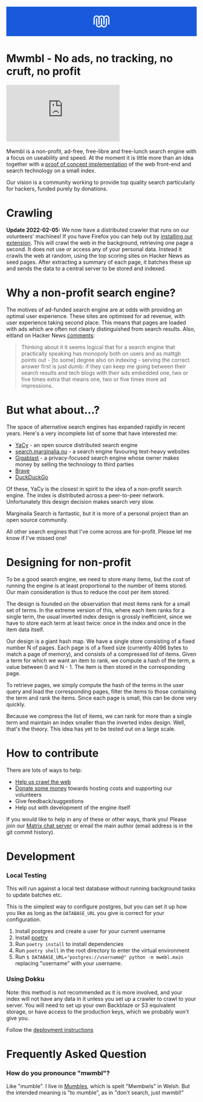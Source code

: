 ![banner](docs/assets/images/banner_mwmbl.svg)

# Mwmbl - **No ads, no tracking, no cruft, no profit**

[![Matrix](https://img.shields.io/matrix/mwmbl:matrix.org)](https://matrix.to/#/#mwmbl:matrix.org)

Mwmbl is a non-profit, ad-free, free-libre and free-lunch search
engine with a focus on useability and speed. At the moment it is
little more than an idea together with a [proof of concept
implementation](https://mwmbl.org/) of
the web front-end and search technology on a small index.

Our vision is a community working to provide top quality search
particularly for hackers, funded purely by donations.

Crawling
========

**Update 2022-02-05:** We now have a distributed crawler that runs on
our volunteers' machines! If you have Firefox you can help out by
[installing our
extension](https://addons.mozilla.org/en-GB/firefox/addon/mwmbl-web-crawler/). This
will crawl the web in the background, retrieving one page a second. It
does not use or access any of your personal data. Instead it crawls
the web at random, using the top scoring sites on Hacker News as seed
pages. After extracting a summary of each page, it batches these up
and sends the data to a central server to be stored and indexed.

Why a non-profit search engine?
===============================

The motives of ad-funded search engine are at odds with providing an
optimal user experience. These sites are optimised for ad revenue,
with user experience taking second place. This means that pages are
loaded with ads which are often not clearly distinguished from search
results. Also, eitland on Hacker News
[comments](https://news.ycombinator.com/item?id=29427442):

> Thinking about it it seems logical that for a search engine that
> practically speaking has monopoly both on users and as mattgb points
> out - [to some] degree also on indexing - serving the correct answer
> first is just dumb: if they can keep me going between their search
> results and tech blogs with their ads embedded one, two or five
> times extra that means one, two or five times more ad impressions.

But what about...?
==================

The space of alternative search engines has expanded rapidly in recent
years. Here's a very incomplete list of some that have interested me:

 - [YaCy](https://yacy.net/) - an open source distributed search engine
 - [search.marginalia.nu](https://search.marginalia.nu/) - a search
   engine favouring text-heavy websites
 - [Gigablast](https://gigablast.com/) - a privacy-focused search
   engine whose owner makes money by selling the technology to third
   parties
 - [Brave](https://search.brave.com/)
 - [DuckDuckGo](https://duckduckgo.com/)

Of these, YaCy is the closest in spirit to the idea of a non-profit
search engine. The index is distributed across a peer-to-peer
network. Unfortunately this design decision makes search very slow.

Marginalia Search is fantastic, but it is more of a personal project
than an open source community.

All other search engines that I've come across are for-profit. Please
let me know if I've missed one!

Designing for non-profit
========================

To be a good search engine, we need to store many items, but the cost
of running the engine is at least proportional to the number of items
stored. Our main consideration is thus to reduce the cost per item
stored.

The design is founded on the observation that most items rank for a
small set of terms. In the extreme version of this, where each item
ranks for a single term, the usual inverted index design is grossly
inefficient, since we have to store each term at least twice: once in
the index and once in the item data itself.

Our design is a giant hash map. We have a single store consisting of a
fixed number N of pages. Each page is of a fixed size (currently 4096
bytes to match a page of memory), and consists of a compressed list of
items. Given a term for which we want an item to rank, we compute a
hash of the term, a value between 0 and N - 1. The item is then stored
in the corresponding page.

To retrieve pages, we simply compute the hash of the terms in the user
query and load the corresponding pages, filter the items to those
containing the term and rank the items. Since each page is small, this
can be done very quickly.

Because we compress the list of items, we can rank for more than a
single term and maintain an index smaller than the inverted index
design. Well, that's the theory. This idea has yet to be tested out on
a large scale.

How to contribute
=================

There are lots of ways to help:
 - [Help us crawl the
   web](https://addons.mozilla.org/en-GB/firefox/addon/mwmbl-web-crawler/)
 - [Donate some money](https://opencollective.com/mwmbl) towards
   hosting costs and supporting our volunteers
 - Give feedback/suggestions
 - Help out with development of the engine itself

If you would like to help in any of these or other ways, thank you!
Please join our [Matrix chat
server](https://matrix.to/#/#mwmbl:matrix.org) or email the main
author (email address is in the git commit history).

Development
===========

### Local Testing

This will run against a local test database without running background
tasks to update batches etc.

This is the simplest way to configure postgres, but you can set it up
how you like as long as the `DATABASE_URL` you give is correct for
your configuration.

1. Install postgres and create a user for your current username
2. Install [poetry](https://python-poetry.org/docs/#installation)
3. Run `poetry install` to install dependencies
4. Run `poetry shell` in the root directory to enter the virtual environment
5. Run `$ DATABASE_URL="postgres://username@" python -m mwmbl.main` replacing "username" with your username.

### Using Dokku

Note: this method is not recommended as it is more involved, and your index will not have any data in it unless you 
set up a crawler to crawl to your server. You will need to set  up your own Backblaze or S3 equivalent storage, or 
have access to the production keys, which we probably won't give you.

Follow the [deployment instructions](https://github.com/mwmbl/mwmbl/wiki/Deployment)


Frequently Asked Question
=========================

### How do you pronounce "mwmbl"?

Like "mumble". I live in
[Mumbles](https://en.wikipedia.org/wiki/Mumbles), which is spelt
"Mwmbwls" in Welsh. But the intended meaning is "to mumble", as in
"don't search, just mwmbl!"
